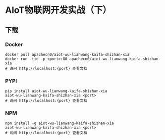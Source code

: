 # AIoT物联网开发实战（下）

## 下载

### Docker

```
docker pull apachecn0/aiot-wu-lianwang-kaifa-shizhan-xia
docker run -tid -p <port>:80 apachecn0/aiot-wu-lianwang-kaifa-shizhan-xia
# 访问 http://localhost:{port} 查看文档
```

### PYPI

```
pip install aiot-wu-lianwang-kaifa-shizhan-xia
aiot-wu-lianwang-kaifa-shizhan-xia <port>
# 访问 http://localhost:{port} 查看文档
```

### NPM

```
npm install -g aiot-wu-lianwang-kaifa-shizhan-xia
aiot-wu-lianwang-kaifa-shizhan-xia <port>
# 访问 http://localhost:{port} 查看文档
```